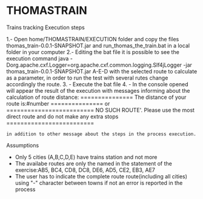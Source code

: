 # THOMASTRAIN
Trains tracking
Execution steps

1.- Open home/THOMASTRAIN/EXECUTION folder and copy the  files thomas_train-0.0.1-SNAPSHOT.jar and run_thomas_the_train.bat in a local folder in your computer
2.- Editing the bat file it is possible to see the execution command java -Dorg.apache.cxf.Logger=org.apache.cxf.common.logging.Slf4jLogger -jar thomas_train-0.0.1-SNAPSHOT.jar A-E-D with the selected route to calculate as a 	parameter, in order to run the test with several rutes change accordingly the route.
3. - Execute the bat file
4. - In the console opened will appear the result of the execution with messages informing about the calculation of route distance:
		=============== The distance of your route is:#number =============== or
		========================= NO SUCH ROUTE'. Please use the most direct route and do not make any extra stops  =========================

    in addition to other message about the steps in the process execution.
	
	
Assumptions
- Only 5 cities (A,B,C,D,E) have trains station and not more
- The availabe routes are only the named in the statement of the exercise:AB5, BC4, CD8, DC8, DE6, AD5, CE2, EB3, AE7
- The user has to indicate the complete route route(including all cities) using "-" character between towns if not an error is reported in the process
